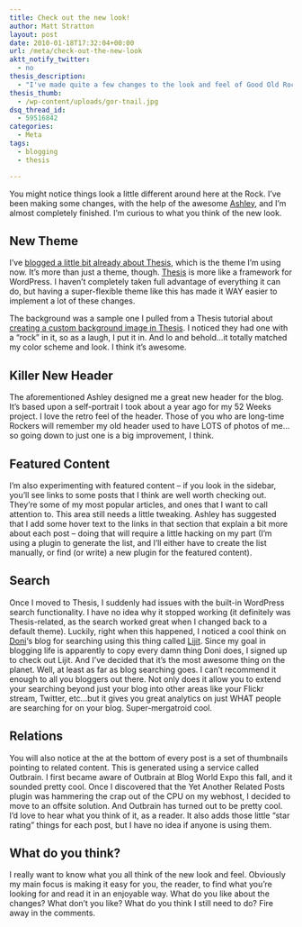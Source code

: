 ```yaml
---
title: Check out the new look!
author: Matt Stratton
layout: post
date: 2010-01-18T17:32:04+00:00
url: /meta/check-out-the-new-look
aktt_notify_twitter:
  - no
thesis_description:
  - "I've made quite a few changes to the look and feel of Good Old Rock, and I'd love to get some feedback on what you all think of them. I've got a new theme, and a bunch of new functionality. Please comment on the blog post with any thoughts and opinions you might have!"
thesis_thumb:
  - /wp-content/uploads/gor-tnail.jpg
dsq_thread_id:
  - 59516842
categories:
  - Meta
tags:
  - blogging
  - thesis

---
```

You might notice things look a little different around here at the Rock. I&#8217;ve been making some changes, with the help of the awesome <a href="http://www.ourlittleapartment.com/" target="_blank">Ashley</a>, and I&#8217;m almost completely finished. I&#8217;m curious to what you think of the new look.

## New Theme

I&#8217;ve <a href="/tags/thesis" target="_self">blogged a little bit already about Thesis</a>, which is the theme I&#8217;m using now. It&#8217;s more than just a theme, though. <a href="http://www.shareasale.com/r.cfm?B=198392&U=404372&M=24570" target="_blank">Thesis</a> is more like a framework for WordPress. I haven&#8217;t completely taken full advantage of everything it can do, but having a super-flexible theme like this has made it WAY easier to implement a lot of these changes.

The background was a sample one I pulled from a Thesis tutorial about <a href="http://diythemes.com/thesis/rtfm/custom-backgrounds/" target="_blank">creating a custom background image in Thesis</a>. I noticed they had one with a &#8220;rock&#8221; in it, so as a laugh, I put it in. And lo and behold&#8230;it totally matched my color scheme and look. I think it&#8217;s awesome.

## Killer New Header

The aforementioned Ashley designed me a great new header for the blog. It&#8217;s based upon a self-portrait I took about a year ago for my 52 Weeks project. I love the retro feel of the header. Those of you who are long-time Rockers will remember my old header used to have LOTS of photos of me&#8230;so going down to just one is a big improvement, I think.

## Featured Content

I&#8217;m also experimenting with featured content &#8211; if you look in the sidebar, you&#8217;ll see links to some posts that I think are well worth checking out. They&#8217;re some of my most popular articles, and ones that I want to call attention to. This area still needs a little tweaking. Ashley has suggested that I add some hover text to the links in that section that explain a bit more about each post &#8211; doing that will require a little hacking on my part (I&#8217;m using a plugin to generate the list, and I&#8217;ll either have to create the list manually, or find (or write) a new plugin for the featured content).

## Search

Once I moved to Thesis, I suddenly had issues with the built-in WordPress search functionality. I have no idea why it stopped working (it definitely was Thesis-related, as the search worked great when I changed back to a default theme). Luckily, right when this happened, I noticed a cool think on <a href="http://doniree.com" target="_blank">Doni</a>&#8216;s blog for searching using this thing called <a href="http://Lijit.com" target="_blank">Lijit</a>. Since my goal in blogging life is apparently to copy every damn thing Doni does, I signed up to check out Lijit. And I&#8217;ve decided that it&#8217;s the most awesome thing on the planet. Well, at least as far as blog searching goes. I can&#8217;t recommend it enough to all you bloggers out there. Not only does it allow you to extend your searching beyond just your blog into other areas like your Flickr stream, Twitter, etc&#8230;but it gives you great analytics on just WHAT people are searching for on your blog. Super-mergatroid cool.

## Relations

You will also notice at the at the bottom of every post is a set of thumbnails pointing to related content. This is generated using a service called Outbrain. I first became aware of Outbrain at Blog World Expo this fall, and it sounded pretty cool. Once I discovered that the Yet Another Related Posts plugin was hammering the crap out of the CPU on my webhost, I decided to move to an offsite solution. And Outbrain has turned out to be pretty cool. I&#8217;d love to hear what you think of it, as a reader. It also adds those little &#8220;star rating&#8221; things for each post, but I have no idea if anyone is using them.

## What do you think?

I really want to know what you all think of the new look and feel. Obviously my main focus is making it easy for you, the reader, to find what you&#8217;re looking for and read it in an enjoyable way. What do you like about the changes? What don&#8217;t you like? What do you think I still need to do? Fire away in the comments.
